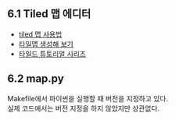 ## 6.1 Tiled 맵 에디터
* [tiled 맵 사용법](https://thd0011.tistory.com/12)  
* [타일맵 생성해 보기](https://gamedevelopment.tutsplus.com/tutorials/introduction-to-tiled-map-editor-a-platform-agnostic-tool-for-level-maps--gamedev-2838)  
* [타일드 튜토리얼 시리즈](https://gamefromscratch.com/tiled-map-editor-tutorial-series/)  

## 6.2 map.py
Makefile에서 파이썬을 실행할 때 버전을 지정하고 있다.   
실제 코드에서는 버전 지정을 하지 않았지만 상관없다.      

